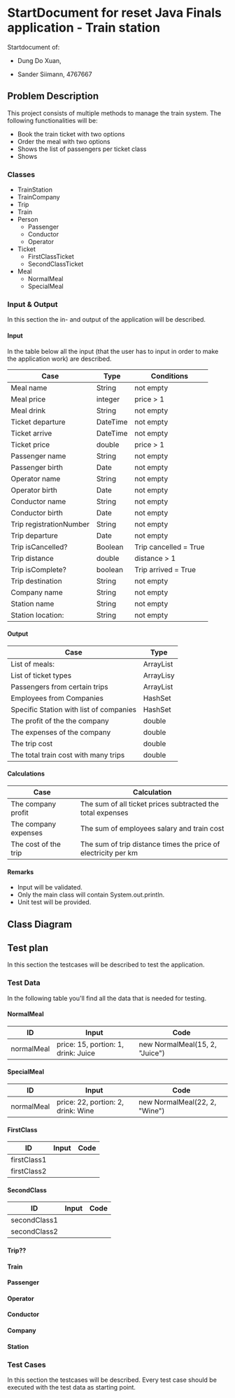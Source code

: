 # StartDocument for reset Java Finals application - Train station

Startdocument of:

- Dung Do Xuan, 

- Sander Siimann, 4767667

## Problem Description

This project consists of multiple methods to manage the train system. The following functionalities will be:

- Book the train ticket with two options
- Order the meal with two options
- Shows the list of passengers per ticket class
- Shows

### Classes

- TrainStation
- TrainCompany
- Trip
- Train
- Person
  - Passenger
  - Conductor
  - Operator
- Ticket
  - FirstClassTicket
  - SecondClassTicket
- Meal
  - NormalMeal
  - SpecialMeal

### Input & Output

In this section the in- and output of the application will be described.

#### Input

In the table below all the input (that the user has to input in order to make the application work) are described.

| Case                    | Type     | Conditions            |
| ----------------------- | -------- | --------------------- |
| Meal name               | String   | not empty             |
| Meal price              | integer  | price > 1             |
| Meal drink              | String   | not empty             |
| Ticket departure        | DateTime | not empty             |
| Ticket arrive           | DateTime | not empty             |
| Ticket price            | double   | price > 1             |
| Passenger name          | String   | not empty             |
| Passenger birth         | Date     | not empty             |
| Operator name           | String   | not empty             |
| Operator birth          | Date     | not empty             |
| Conductor name          | String   | not empty             |
| Conductor birth         | Date     | not empty             |
| Trip registrationNumber | String   | not empty             |
| Trip departure          | Date     | not empty             |
| Trip isCancelled?       | Boolean  | Trip cancelled = True |
| Trip distance           | double   | distance > 1          |
| Trip isComplete?        | boolean  | Trip arrived = True   |
| Trip destination        | String   | not empty             |
| Company name            | String   | not empty             |
| Station name            | String   | not empty             |
| Station location:       | String   | not empty             |



#### Output

| Case                                    | Type                 |
| --------------------------------------- | -------------------- |
| List of meals:                          | ArrayList<Meal>      |
| List of ticket types                    | ArrayLisy<Ticket>    |
| Passengers from certain trips           | ArrayList<Passenger> |
| Employees from Companies                | HashSet<Employees>   |
| Specific Station with list of companies | HashSet<Station>     |
| The profit of the the company           | double               |
| The expenses of the company             | double               |
| The trip cost                           | double               |
| The total train cost with many trips    | double               |

#### Calculations

| Case                 | Calculation                                                  |
| -------------------- | ------------------------------------------------------------ |
| The company profit   | The sum of all ticket prices subtracted the total expenses   |
| The company expenses | The sum of employees salary and train cost                   |
| The cost of the trip | The sum of trip distance times the price of electricity per km |



#### Remarks

- Input will be validated.
- Only the main class will contain System.out.println.
- Unit test will be provided.

## Class Diagram



## Test plan

In this section the testcases will be described to test the application.

### Test Data

In the following table you'll find all the data that is needed for testing.

#### NormalMeal

| ID         | Input                               | Code                           |
| ---------- | ----------------------------------- | ------------------------------ |
| normalMeal | price: 15, portion: 1, drink: Juice | new NormalMeal(15, 2, "Juice") |

#### SpecialMeal

| ID         | Input                              | Code                          |
| ---------- | ---------------------------------- | ----------------------------- |
| normalMeal | price: 22, portion: 2, drink: Wine | new NormalMeal(22, 2, "Wine") |

#### FirstClass

| ID          | Input | Code |
| ----------- | ----- | ---- |
| firstClass1 |       |      |
| firstClass2 |       |      |

#### SecondClass

| ID           | Input | Code |
| ------------ | ----- | ---- |
| secondClass1 |       |      |
| secondClass2 |       |      |

#### Trip??



#### Train



#### Passenger



#### Operator



#### Conductor



#### Company



#### Station





### Test Cases

In this section the testcases will be described. Every test case should be executed with the test data as starting point.

